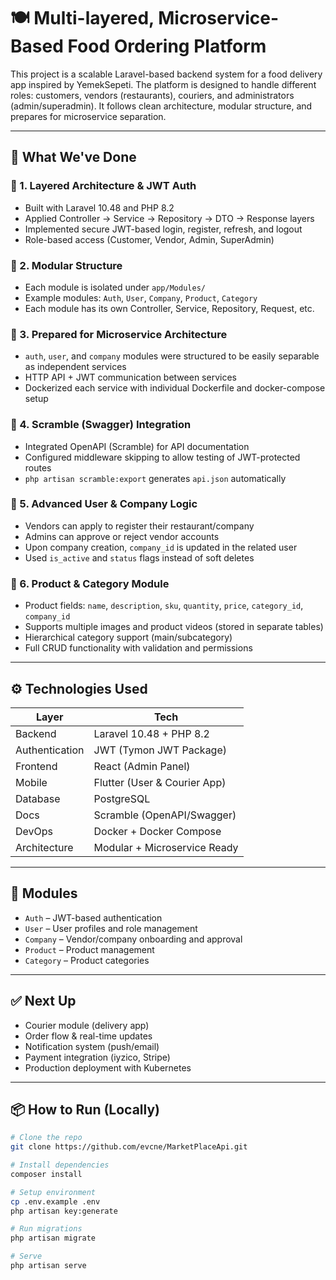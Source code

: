 # 🍽️ Multi-layered, Microservice-Based Food Ordering Platform

This project is a scalable Laravel-based backend system for a food delivery app inspired by YemekSepeti. The platform is designed to handle different roles: customers, vendors (restaurants), couriers, and administrators (admin/superadmin). It follows clean architecture, modular structure, and prepares for microservice separation.

---

## 🚀 What We've Done

### 🔹 1. Layered Architecture & JWT Auth

- Built with Laravel 10.48 and PHP 8.2
- Applied Controller → Service → Repository → DTO → Response layers
- Implemented secure JWT-based login, register, refresh, and logout
- Role-based access (Customer, Vendor, Admin, SuperAdmin)

### 🔹 2. Modular Structure

- Each module is isolated under `app/Modules/`
- Example modules: `Auth`, `User`, `Company`, `Product`, `Category`
- Each module has its own Controller, Service, Repository, Request, etc.

### 🔹 3. Prepared for Microservice Architecture

- `auth`, `user`, and `company` modules were structured to be easily separable as independent services
- HTTP API + JWT communication between services
- Dockerized each service with individual Dockerfile and docker-compose setup

### 🔹 4. Scramble (Swagger) Integration

- Integrated OpenAPI (Scramble) for API documentation
- Configured middleware skipping to allow testing of JWT-protected routes
- `php artisan scramble:export` generates `api.json` automatically

### 🔹 5. Advanced User & Company Logic

- Vendors can apply to register their restaurant/company
- Admins can approve or reject vendor accounts
- Upon company creation, `company_id` is updated in the related user
- Used `is_active` and `status` flags instead of soft deletes

### 🔹 6. Product & Category Module

- Product fields: `name`, `description`, `sku`, `quantity`, `price`, `category_id`, `company_id`
- Supports multiple images and product videos (stored in separate tables)
- Hierarchical category support (main/subcategory)
- Full CRUD functionality with validation and permissions

---

## ⚙️ Technologies Used

| Layer        | Tech                             |
|--------------|----------------------------------|
| Backend      | Laravel 10.48 + PHP 8.2          |
| Authentication | JWT (Tymon JWT Package)       |
| Frontend     | React (Admin Panel)              |
| Mobile       | Flutter (User & Courier App)     |
| Database     | PostgreSQL                       |
| Docs         | Scramble (OpenAPI/Swagger)       |
| DevOps       | Docker + Docker Compose          |
| Architecture | Modular + Microservice Ready     |

---

## 📁 Modules

- `Auth` – JWT-based authentication
- `User` – User profiles and role management
- `Company` – Vendor/company onboarding and approval
- `Product` – Product management
- `Category` – Product categories

---

## ✅ Next Up

- Courier module (delivery app)
- Order flow & real-time updates
- Notification system (push/email)
- Payment integration (iyzico, Stripe)
- Production deployment with Kubernetes

---

## 📦 How to Run (Locally)

```bash
# Clone the repo
git clone https://github.com/evcne/MarketPlaceApi.git

# Install dependencies
composer install

# Setup environment
cp .env.example .env
php artisan key:generate

# Run migrations
php artisan migrate

# Serve
php artisan serve
